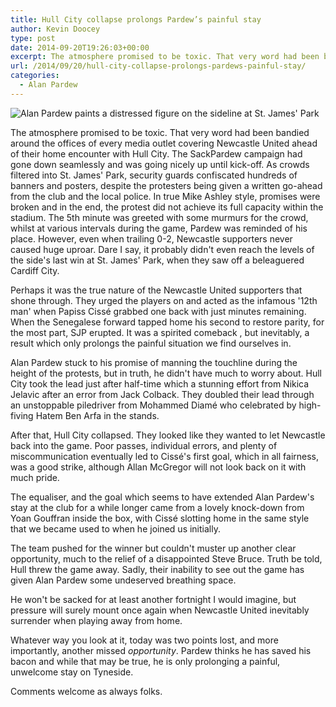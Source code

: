 ```yaml
---
title: Hull City collapse prolongs Pardew’s painful stay
author: Kevin Doocey
type: post
date: 2014-09-20T19:26:03+00:00
excerpt: The atmosphere promised to be toxic. That very word had been bandied around the offices of every media outlet covering Newcastle United ahead of their home encounter with Hull City. The SackPardew campaign..
url: /2014/09/20/hull-city-collapse-prolongs-pardews-painful-stay/
categories:
  - Alan Pardew
---
```


![Alan Pardew paints a distressed figure on the sideline at St. James' Park](https://www.tynetime.com/wp-content/uploads/2014/09/Alan-Pardew-Hull-City.jpg "Pardew - Has publicly thanked players for helping temporarily save his job after mounting two goal comeback")

The atmosphere promised to be toxic. That very word had been bandied around the offices of every media outlet covering Newcastle United ahead of their home encounter with Hull City. The SackPardew campaign had gone down seamlessly and was going nicely up until kick-off. As crowds filtered into St. James' Park, security guards confiscated hundreds of banners and posters, despite the protesters being given a written go-ahead from the club and the local police. In true Mike Ashley style, promises were broken and in the end, the protest did not achieve its full capacity within the stadium. The 5th minute was greeted with some murmurs for the crowd, whilst at various intervals during the game, Pardew was reminded of his place. However, even when trailing 0-2, Newcastle supporters never caused huge uproar. Dare I say, it probably didn't even reach the levels of the side's last win at St. James' Park, when they saw off a beleaguered Cardiff City.

Perhaps it was the true nature of the Newcastle United supporters that shone through. They urged the players on and acted as the infamous '12th man' when Papiss Cissé grabbed one back with just minutes remaining. When the Senegalese forward tapped home his second to restore parity, for the most part, SJP erupted. It was a spirited comeback , but inevitably, a result which only prolongs the painful situation we find ourselves in.

Alan Pardew stuck to his promise of manning the touchline during the height of the protests, but in truth, he didn't have much to worry about. Hull City took the lead just after half-time which a stunning effort from Nikica Jelavic after an error from Jack Colback. They doubled their lead through an unstoppable piledriver from Mohammed Diamé who celebrated by high-fiving Hatem Ben Arfa in the stands.

After that, Hull City collapsed. They looked like they wanted to let Newcastle back into the game. Poor passes, individual errors, and plenty of miscommunication eventually led to Cissé's first goal, which in all fairness, was a good strike, although Allan McGregor will not look back on it with much pride.

The equaliser, and the goal which seems to have extended Alan Pardew's stay at the club for a while longer came from a lovely knock-down from Yoan Gouffran inside the box, with Cissé slotting home in the same style that we became used to when he joined us initially.

The team pushed for the winner but couldn't muster up another clear opportunity, much to the relief of a disappointed Steve Bruce. Truth be told, Hull threw the game away. Sadly, their inability to see out the game has given Alan Pardew some undeserved breathing space.

He won't be sacked for at least another fortnight I would imagine, but pressure will surely mount once again when Newcastle United inevitably surrender when playing away from home.

Whatever way you look at it, today was two points lost, and more importantly, another missed *opportunity*. Pardew thinks he has saved his bacon and while that may be true, he is only prolonging a painful, unwelcome stay on Tyneside.

Comments welcome as always folks.
